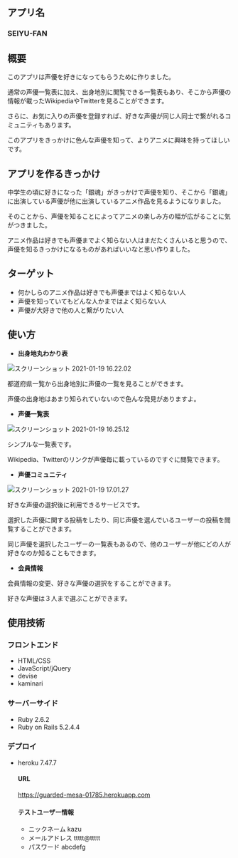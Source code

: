 ## アプリ名
### SEIYU-FAN

## 概要
このアプリは声優を好きになってもらうために作りました。

通常の声優一覧表に加え、出身地別に閲覧できる一覧表もあり、そこから声優の情報が載ったWikipediaやTwitterを見ることができます。

さらに、お気に入りの声優を登録すれば、好きな声優が同じ人同士で繋がれるコミュニティもあります。

このアプリをきっかけに色んな声優を知って、よりアニメに興味を持ってほしいです。

## アプリを作るきっかけ
中学生の頃に好きになった「銀魂」がきっかけで声優を知り、そこから「銀魂」に出演している声優が他に出演しているアニメ作品を見るようになりました。

そのことから、声優を知ることによってアニメの楽しみ方の幅が広がることに気がつきました。

アニメ作品は好きでも声優までよく知らない人はまだたくさんいると思うので、声優を知るきっかけになるものがあればいいなと思い作りました。

## ターゲット
- 何かしらのアニメ作品は好きでも声優まではよく知らない人
- 声優を知っていてもどんな人かまではよく知らない人
- 声優が大好きで他の人と繋がりたい人

## 使い方
- **出身地丸わかり表**

![スクリーンショット 2021-01-19 16.22.02](https://user-images.githubusercontent.com/74053238/105005976-5e9fb680-5a79-11eb-88d7-ce09e6721f42.png)

都道府県一覧から出身地別に声優の一覧を見ることができます。

声優の出身地はあまり知られていないので色んな発見がありますよ。

- **声優一覧表**

![スクリーンショット 2021-01-19 16.25.12](https://user-images.githubusercontent.com/74053238/105006064-78d99480-5a79-11eb-99f1-4d1e3e285d26.png)

シンプルな一覧表です。

Wikipedia、Twitterのリンクが声優毎に載っているのですぐに閲覧できます。

- **声優コミュニティ**

![スクリーンショット 2021-01-19 17.01.27](https://user-images.githubusercontent.com/74053238/105006261-c0f8b700-5a79-11eb-8e2d-6f7c282ce770.png)



好きな声優の選択後に利用できるサービスです。

選択した声優に関する投稿をしたり、同じ声優を選んでいるユーザーの投稿を閲覧することができます。

同じ声優を選択したユーザーの一覧表もあるので、他のユーザーが他にどの人が好きなのか知ることもできます。

- **会員情報**

会員情報の変更、好きな声優の選択をすることができます。

好きな声優は３人まで選ぶことができます。

## 使用技術
### フロントエンド
- HTML/CSS
- JavaScript/jQuery
- devise
- kaminari 

### サーバーサイド
- Ruby 2.6.2
- Ruby on Rails 5.2.4.4

### デプロイ
- heroku 7.47.7

  #### URL
  
  https://guarded-mesa-01785.herokuapp.com

  #### テストユーザー情報
  - ニックネーム  kazu　
  - メールアドレス  ttttt@ttttt
  - パスワード  abcdefg  